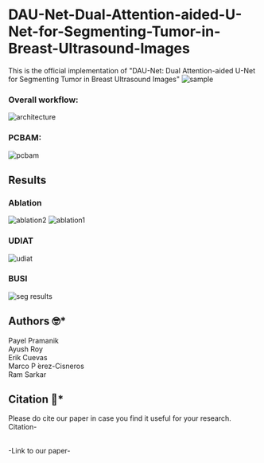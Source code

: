 # DAU-Net-Dual-Attention-aided-U-Net-for-Segmenting-Tumor-in-Breast-Ultrasound-Images
This is the official implementation  of "DAU-Net: Dual Attention-aided U-Net for Segmenting Tumor in Breast Ultrasound Images"
![sample](https://github.com/AyushRoy2001/DAU-Net-Dual-Attention-aided-U-Net-for-Segmenting-Tumor-in-Breast-Ultrasound-Images/assets/94052139/b362aa1d-998c-4df5-8beb-d905f4f7fc8e)


### Overall workflow:
![architecture](https://github.com/AyushRoy2001/DAU-Net-Dual-Attention-aided-U-Net-for-Segmenting-Tumor-in-Breast-Ultrasound-Images/assets/94052139/9907ef48-e361-4ad9-b9fa-ed2d07c02790)

### PCBAM:
![pcbam](https://github.com/AyushRoy2001/DAU-Net-Dual-Attention-aided-U-Net-for-Segmenting-Tumor-in-Breast-Ultrasound-Images/assets/94052139/1089ce65-cd6e-49b9-8fb8-1d681ad3be5c)

## Results
### Ablation
![ablation2](https://github.com/AyushRoy2001/DAU-Net-Dual-Attention-aided-U-Net-for-Segmenting-Tumor-in-Breast-Ultrasound-Images/assets/94052139/5a6d27b6-b8a0-4e5d-a043-f958d9a32691)
![ablation1](https://github.com/AyushRoy2001/DAU-Net-Dual-Attention-aided-U-Net-for-Segmenting-Tumor-in-Breast-Ultrasound-Images/assets/94052139/ce066aa1-5929-453b-93d5-66f22edcfb33)

### UDIAT
![udiat](https://github.com/AyushRoy2001/DAU-Net-Dual-Attention-aided-U-Net-for-Segmenting-Tumor-in-Breast-Ultrasound-Images/assets/94052139/7bb05f7d-d85d-4282-aa1c-75e2a27e6384)

### BUSI
![seg results](https://github.com/AyushRoy2001/DAU-Net-Dual-Attention-aided-U-Net-for-Segmenting-Tumor-in-Breast-Ultrasound-Images/assets/94052139/0dce5f3d-efa9-43e3-a670-ae6f76acc58b)

## Authors :nerd_face:*
Payel Pramanik<br/>
Ayush Roy<br/>
Erik Cuevas<br/> 
Marco P ́erez-Cisneros<br/>
Ram Sarkar<br/>

## Citation :thinking:*
Please do cite our paper in case you find it useful for your research.<br/>
Citation-<br/>

<br/>
-Link to our paper-<br/>
